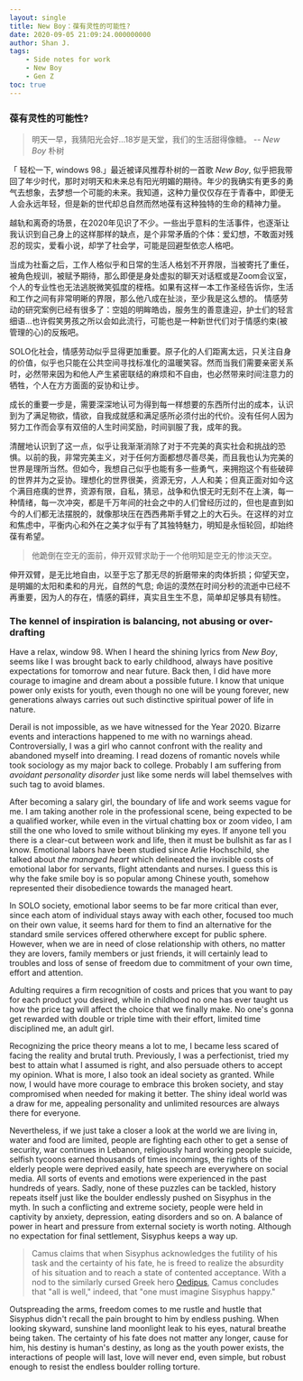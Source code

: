 ```yaml
---
layout: single
title: New Boy：葆有灵性的可能性?
date: 2020-09-05 21:09:24.000000000
author: Shan J.
tags:
    - Side notes for work
    - New Boy
    - Gen Z
toc: true
---
```


### 葆有灵性的可能性?

> 明天一早，我猜阳光会好...18岁是天堂，我们的生活甜得像糖。  -- *New Boy* 朴树

「 轻松一下, windows 98.」最近被译风推荐朴树的一首歌 *New Boy*, 似乎把我带回了年少时代，那时对明天和未来总有阳光明媚的期待。年少的我确实有更多的勇气去想象，去梦想一个可能的未来。我知道，这种力量仅仅存在于青春中，即便无人会永远年轻，但是新的世代却总自然而然地葆有这种独特的生命的精神力量。

越轨和离奇的场景，在2020年见识了不少。一些出乎意料的生活事件，也逐渐让我认识到自己身上的这样那样的缺点，是个非常矛盾的个体：爱幻想，不敢面对残忍的现实，爱看小说，却学了社会学，可能是回避型依恋人格吧。

当成为社畜之后，工作人格似乎和日常的生活人格划不开界限，当被寄托了重任，被角色规训，被赋予期待，那么即便是身处虚拟的聊天对话框或是Zoom会议室，个人的专业性也无法逃脱微笑弧度的桎梏。如果有这样一本工作圣经告诉你，生活和工作之间有非常明晰的界限，那么他八成在扯淡，至少我是这么想的。 情感劳动的研究案例已经有很多了：空姐的明眸皓齿，服务生的善意逢迎，护士们的轻言细语...也许假笑男孩之所以会如此流行，可能也是一种新世代们对于情感约束(被管理的心)的反叛吧。

SOLO化社会，情感劳动似乎显得更加重要。原子化的人们距离太远，只关注自身的价值，似乎也只能在公共空间寻找标准化的温暖笑容。然而当我们需要亲密关系时，必然带来因为和他人产生紧密联结的麻烦和不自由，也必然带来时间注意力的牺牲，个人在方方面面的妥协和让步。

成长的重要一步是，需要深深地认可为得到每一样想要的东西所付出的成本，认识到为了满足物欲，情欲，自我成就感和满足感所必须付出的代价。没有任何人因为努力工作而会享有双倍的人生时间奖励，时间驯服了我，成年的我。

清醒地认识到了这一点，似乎让我渐渐消除了对于不完美的真实社会和挑战的恐惧。以前的我，非常完美主义，对于任何方面都想尽善尽美，而且我也认为完美的世界是理所当然。但如今，我想自己似乎也能有多一些勇气，来拥抱这个有些破碎的世界并为之妥协。理想化的世界很美，资源无穷，人人和美；但真正面对如今这个满目疮痍的世界，资源有限，自私，猜忌，战争和仇恨无时无刻不在上演，每一种情绪，每一次冲突，都是千万年间的社会之中的人们曾经历过的，但也是直到如今的人们都无法摆脱的，就像那块压在西西弗斯手臂之上的大石头。在这样的对立和焦虑中，平衡内心和外在之美才似乎有了其独特魅力，明知是永恒轮回，却始终葆有希望。

> 他跪倒在空无的面前，伸开双臂求助于一个他明知是空无的惨淡天空。

伸开双臂，是无比地自由，以至于忘了那无尽的折磨带来的肉体折损；仰望天空，是明媚的太阳和柔和的月光，自然的气息; 命运的漠然在时间分秒的流逝中已经不再重要，因为人的存在，情感的羁绊，真实且生生不息，简单却足够具有韧性。

### The kennel of inspiration is balancing, not abusing or over-drafting  

Have a relax, window 98. When I heard the shining lyrics from *New Boy*,  seems like I was brought back to early childhood, always have positive expectations for tomorrow and near future. Back then, I did have more courage to imagine and dream about a possible future. I know that unique power only exists for youth, even though no one will be young forever, new generations always carries out such distinctive spiritual power of life in nature.  

Derail is not impossible, as we have witnessed for the Year 2020. Bizarre events and interactions happened to me with no warnings ahead.  Controversially, I was a girl who cannot confront with the reality and abandoned myself into dreaming. I read dozens of romantic novels while took sociology as my major back to college. Probably I am suffering from *avoidant personality disorder* just like some nerds will label themselves with such tag to avoid blames.

After becoming a salary girl, the boundary of life and work seems vague for me. I am taking another role in the professional scene, being expected to be a qualified worker, while even in the virtual chatting box or zoom video, I am still the one who loved to smile without blinking my eyes. If anyone tell you there is a clear-cut between work and life, then it must be bullshit as far as I know. Emotional labors have been studied since Arlie Hochschild, she talked about *the managed heart* which delineated the invisible costs of emotional labor for servants, flight attendants and nurses. I guess this is why the fake smile boy is so popular among Chinese youth,  somehow represented their disobedience towards the managed heart.

In SOLO society, emotional labor seems to be far more critical than ever, since each atom of individual stays away with each other, focused too much on their own value, it seems hard for them to find an alternative for the standard smile services offered  otherwhere except for public sphere. However, when we are in need of close relationship with others, no matter they are lovers, family members or just friends, it will certainly lead to troubles and loss of sense of freedom due to commitment of your own time, effort and attention.

Adulting requires a firm recognition of costs and prices that you want to pay for each product you desired, while in childhood no one has ever taught us how the price tag will affect the choice that we finally make. No one's gonna get rewarded with double or triple time with their effort, limited time disciplined me, an adult girl.

Recognizing the price theory means a lot to me, I became less scared of facing the reality and brutal truth. Previously, I was a perfectionist, tried my best to attain what I assumed is right, and also persuade others to accept my opinion. What is more, I also took an ideal society as granted. While now, I would have more courage to embrace this broken society, and stay compromised  when needed for making it better. The shiny ideal world was a draw for me, appealing personality and unlimited resources are always there for everyone.

Nevertheless, if we just take a closer a look at the world we are living in, water and food are limited, people are fighting each other to get a sense of security, war continues in Lebanon, religiously hard working people suicide, selfish tycoons earned thousands of times incomings, the rights of the elderly people were deprived easily, hate speech are everywhere on social media. All sorts of events and emotions were experienced in the past hundreds of years. Sadly, none of these puzzles can be tackled, history repeats itself just like the boulder endlessly pushed on Sisyphus in the myth. In such a conflicting and extreme society, people were held in captivity by anxiety, depression, eating disorders and so on. A balance of power in heart and pressure from external society is worth noting. Although no expectation for final settlement, Sisyphus keeps a way up.

> Camus claims that when Sisyphus acknowledges the futility of his task and the certainty of his fate, he is freed to realize the absurdity of his situation and to reach a state of contented acceptance. With a nod to the similarly cursed Greek hero [Oedipus](https://en.wikipedia.org/wiki/Oedipus), Camus concludes that "all is well," indeed, that "one must imagine Sisyphus happy."

Outspreading the arms, freedom comes to me rustle and hustle that Sisyphus didn't recall the pain brought to him by endless pushing. When looking skyward, sunshine land moonlight leak to his eyes, natural breathe being taken. The certainty of his fate does not matter any longer, cause for him, his destiny is human's destiny, as long as the youth power exists, the interactions of people will last, love will never end, even simple, but robust enough to resist the endless boulder rolling torture.
